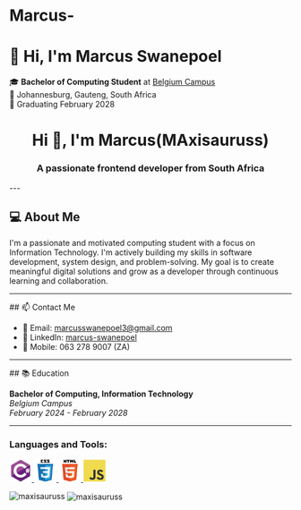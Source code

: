# Marcus-
# 👋 Hi, I'm Marcus Swanepoel

🎓 **Bachelor of Computing Student** at [Belgium Campus](https://www.belgiumcampus.ac.za/)  
📍 Johannesburg, Gauteng, South Africa  
📅 Graduating February 2028

<h1 align="center">Hi 👋, I'm Marcus(MAxisauruss)</h1>
<h3 align="center">A passionate frontend developer from South Africa</h3>
---

## 💻 About Me

I'm a passionate and motivated computing student with a focus on Information Technology. I'm actively building my skills in software development, system design, and problem-solving. My goal is to create meaningful digital solutions and grow as a developer through continuous learning and collaboration.

---


<p align="left">
  ## 📫 Contact Me

- 📧 Email: [marcusswanepoel3@gmail.com](mailto:marcusswanepoel3@gmail.com)  
- 🔗 LinkedIn: [marcus-swanepoel](https://www.linkedin.com/in/marcus-swanepoel-559b032ab)  
- 📱 Mobile: 063 278 9007 (ZA)

---
</p>
## 📚 Education

**Bachelor of Computing, Information Technology**  
*Belgium Campus*  
_February 2024 - February 2028_

---
<h3 align="left">Languages and Tools:</h3>
<p align="left"> <a href="https://www.w3schools.com/cs/" target="_blank" rel="noreferrer"> <img src="https://raw.githubusercontent.com/devicons/devicon/master/icons/csharp/csharp-original.svg" alt="csharp" width="40" height="40"/> </a> <a href="https://www.w3schools.com/css/" target="_blank" rel="noreferrer"> <img src="https://raw.githubusercontent.com/devicons/devicon/master/icons/css3/css3-original-wordmark.svg" alt="css3" width="40" height="40"/> </a> <a href="https://www.w3.org/html/" target="_blank" rel="noreferrer"> <img src="https://raw.githubusercontent.com/devicons/devicon/master/icons/html5/html5-original-wordmark.svg" alt="html5" width="40" height="40"/> </a> <a href="https://developer.mozilla.org/en-US/docs/Web/JavaScript" target="_blank" rel="noreferrer"> <img src="https://raw.githubusercontent.com/devicons/devicon/master/icons/javascript/javascript-original.svg" alt="javascript" width="40" height="40"/> </a> </p>

<p><img align="left" src="https://github-readme-stats.vercel.app/api/top-langs?username=maxisauruss&show_icons=true&locale=en&layout=compact" alt="maxisauruss" /></p>

<p>&nbsp;<img align="center" src="https://github-readme-stats.vercel.app/api?username=maxisauruss&show_icons=true&locale=en" alt="maxisauruss" /></p>
